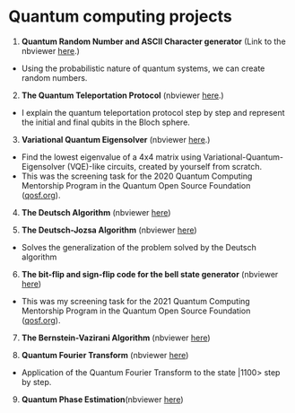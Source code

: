 # Quantum computing projects 

1. **Quantum Random Number and ASCII Character generator** (Link to the nbviewer [here](https://nbviewer.jupyter.org/github/victor-onofre/Quantum_Algorithms/blob/main/Quantum_Random_number_and_character.ipynb).)

- Using the probabilistic nature of quantum systems, we can create random numbers. 

2. **The Quantum Teleportation Protocol**  (nbviewer [here](https://nbviewer.jupyter.org/github/victor-onofre/Quantum_Algorithms/blob/main/Quantum_Teleportation.ipynb).)

- I explain the quantum teleportation protocol step by step and represent the initial and final qubits in the Bloch sphere.

3.  **Variational Quantum Eigensolver**  (nbviewer [here](https://nbviewer.jupyter.org/github/victor-onofre/Quantum_Algorithms/blob/main/Variational_quantum_eigensolver_4x4_Matrix.ipynb).) 

- Find the lowest eigenvalue of a 4x4 matrix using Variational-Quantum-Eigensolver (VQE)-like circuits, created by yourself from scratch.
- This was the screening task for the 2020 Quantum Computing Mentorship Program in the Quantum Open Source Foundation ([qosf.org](https://qosf.org/)).

4. **The Deutsch Algorithm** (nbviewer [here](https://nbviewer.jupyter.org/github/victor-onofre/Quantum_Algorithms/blob/main/Deutsch_Algorithm.ipynb))

5. **The Deutsch-Jozsa Algorithm** (nbviewer [here](https://nbviewer.jupyter.org/github/victor-onofre/Quantum_Algorithms/blob/main/Deutsch-Jozsa_Algorithm.ipynb))

- Solves the generalization of the problem solved by the Deutsch algorithm

6. **The bit-flip and sign-flip code for the bell state generator** (nbviewer [here](https://nbviewer.jupyter.org/github/victor-onofre/Quantum_Algorithms/blob/main/The_bit_flip_and_the_sign_flip_code_bell_state_generator.ipynb))

- This was my screening task for the 2021 Quantum Computing Mentorship Program in the Quantum Open Source Foundation ([qosf.org](https://qosf.org/)).

7. **The Bernstein-Vazirani Algorithm**  (nbviewer [here](https://nbviewer.jupyter.org/github/victor-onofre/Quantum_Algorithms/blob/main/The_Bernstein_Vazirani_Algorithm.ipynb))

8. **Quantum Fourier Transform** (nbviewer [here](https://nbviewer.jupyter.org/github/victor-onofre/Quantum_Algorithms/blob/main/Quantum_Fourier_Transform.ipynb))
- Application of the Quantum Fourier Transform to the state |1100> step by step.

9. **Quantum Phase Estimation**(nbviewer [here](https://nbviewer.jupyter.org/github/victor-onofre/Quantum_Algorithms/blob/main/Quantum_Phase_Estimation.ipynb))

